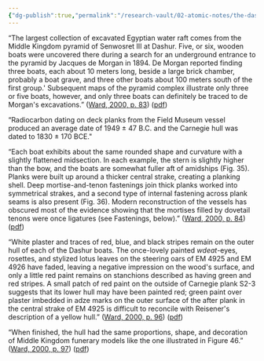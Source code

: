 ```yaml
---
{"dg-publish":true,"permalink":"/research-vault/02-atomic-notes/the-dashur-boats-were-similarly-built-and-decorated-with-paint-and-eyes/"}
---
```


“The largest collection of excavated Egyptian water raft comes from the Middle Kingdom pyramid of Senwosret III at Dashur. Five, or six, wooden boats were uncovered there during a search for an underground entrance to the pyramid by Jacques de Morgan in 1894. De Morgan reported finding three boats, each about 10 meters long, beside a large brick chamber, probably a boat grave, and three other boats about 100 meters south of the first group.' Subsequent maps of the pyramid complex illustrate only three or five boats, however, and only three boats can definitely be traced to de Morgan's excavations.” ([Ward, 2000, p. 83](zotero://select/library/items/Z98WYCE6)) ([pdf](zotero://open-pdf/library/items/UD954MWU?page=91&annotation=T49XWRYY))

“Radiocarbon dating on deck planks from the Field Museum vessel produced an average date of 1949 ± 47 B.C. and the Carnegie hull was dated to 1830 ± 170 BCE."

“Each boat exhibits about the same rounded shape and curvature with a slightly flattened midsection. In each example, the stern is slightly higher than the bow, and the boats are somewhat fuller aft of amidships (Fig. 35). Planks were built up around a thicker central strake, creating a planking shell. Deep mortise-and-tenon fastenings join thick planks worked into symmetrical strakes, and a second type of internal fastening across plank seams is also present (Fig. 36). Modern reconstruction of the vessels has obscured most of the evidence showing that the mortises filled by dovetail tenons were once ligatures (see Fastenings, below).” ([Ward, 2000, p. 84](zotero://select/library/items/Z98WYCE6)) ([pdf](zotero://open-pdf/library/items/UD954MWU?page=92&annotation=LZWCN844))

“White plaster and traces of red, blue, and black stripes remain on the outer hull of each of the Dashur boats. The once-lovely painted *wdeat*-eyes, rosettes, and stylized lotus leaves on the steering oars of EM 4925 and EM 4926 have faded, leaving a negative impression on the wood's surface, and only a little red paint remains on stanchions described as having green and red stripes. A small patch of red paint on the outside of Carnegie plank S2-3 suggests that its lower hull may have been painted red; green paint over plaster imbedded in adze marks on the outer surface of the after plank in the central strake of EM 4925 is difficult to reconcile with Reisener's description of a yellow hull.” ([Ward, 2000, p. 96](zotero://select/library/items/Z98WYCE6)) ([pdf](zotero://open-pdf/library/items/UD954MWU?page=104&annotation=H6AE997Q))

“When finished, the hull had the same proportions, shape, and decoration of Middle Kingdom funerary models like the one illustrated in Figure 46.” ([Ward, 2000, p. 97](zotero://select/library/items/Z98WYCE6)) ([pdf](zotero://open-pdf/library/items/UD954MWU?page=105&annotation=ILHYY9QV))